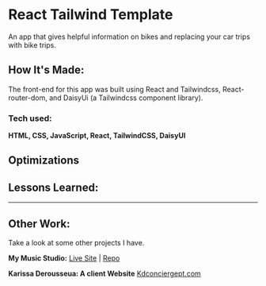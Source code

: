 # React Tailwind Template

An app that gives helpful information on bikes and replacing your car trips with bike trips.

<!-- **Link to project:** http://recruiters-love-seeing-live-demos.com/

![alt tag](http://placecorgi.com/1200/650)-->

## How It's Made:

The front-end for this app was built using React and Tailwindcss, React-router-dom, and DaisyUi (a Tailwindcss component library).

### Tech used:

**HTML, CSS, JavaScript, React, TailwindCSS, DaisyUI**

## Optimizations

## Lessons Learned:

---

## Other Work:

Take a look at some other projects I have.

**My Music Studio:** [Live Site](https://my-music-studio.herokuapp.com/) | [Repo](https://github.com/Blake-Larson/my-music-studio)

**Karissa Derousseua: A client Website** [Kdconciergept.com](https://kdconciergept.com/)
